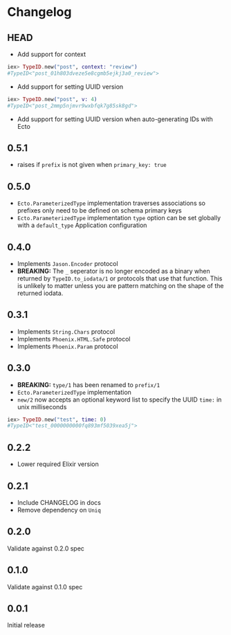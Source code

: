 # Changelog

## HEAD

- Add support for context

```elixir
iex> TypeID.new("post", context: "review")
#TypeID<"post_01h803dveze5e8cgmb5ejkj3a0_review">
```

- Add support for setting UUID version

```elixir
iex> TypeID.new("post", v: 4)
#TypeID<"post_2mmp5njmvr9wxbfqk7g85sk8gd">
```

- Add support for setting UUID version when auto-generating IDs with Ecto

## 0.5.1

- raises if `prefix` is not given when `primary_key: true`

## 0.5.0

- `Ecto.ParameterizedType` implementation traverses associations so prefixes only need to be defined on schema primary keys
- `Ecto.ParameterizedType` implementation `type` option can be set globally with a `default_type` Application configuration

## 0.4.0

- Implements `Jason.Encoder` protocol
- **BREAKING:** The `_` seperator is no longer encoded as a binary when returned by `TypeID.to_iodata/1` or protocols that use that function. This is unlikely to matter unless you are pattern matching on the shape of the returned iodata.

## 0.3.1

- Implements `String.Chars` protocol
- Implements `Phoenix.HTML.Safe` protocol
- Implements `Phoenix.Param` protocol

## 0.3.0

- **BREAKING:** `type/1` has been renamed to `prefix/1`
- `Ecto.ParameterizedType` implementation
- `new/2` now accepts an optional keyword list to specify the UUID `time:` in unix milliseconds

```elixir
iex> TypeID.new("test", time: 0)
#TypeID<"test_0000000000fq893mf5039xea5j">
```

## 0.2.2

- Lower required Elixir version

## 0.2.1

- Include CHANGELOG in docs
- Remove dependency on `Uniq`

## 0.2.0

Validate against 0.2.0 spec

## 0.1.0

Validate against 0.1.0 spec

## 0.0.1

Initial release
